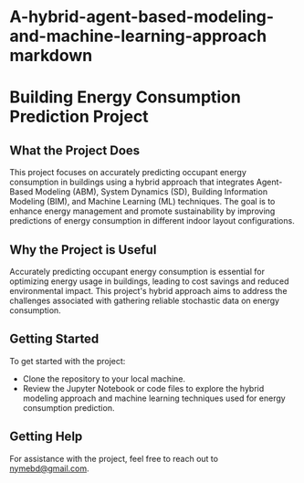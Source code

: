# A-hybrid-agent-based-modeling-and-machine-learning-approach markdown


# Building Energy Consumption Prediction Project

## What the Project Does
This project focuses on accurately predicting occupant energy consumption in buildings using a hybrid approach that integrates Agent-Based Modeling (ABM), System Dynamics (SD), Building Information Modeling (BIM), and Machine Learning (ML) techniques. The goal is to enhance energy management and promote sustainability by improving predictions of energy consumption in different indoor layout configurations.

## Why the Project is Useful
Accurately predicting occupant energy consumption is essential for optimizing energy usage in buildings, leading to cost savings and reduced environmental impact. This project's hybrid approach aims to address the challenges associated with gathering reliable stochastic data on energy consumption.

## Getting Started
To get started with the project:
- Clone the repository to your local machine.
- Review the Jupyter Notebook or code files to explore the hybrid modeling approach and machine learning techniques used for energy consumption prediction.

## Getting Help
For assistance with the project, feel free to reach out to nymebd@gmail.com.
